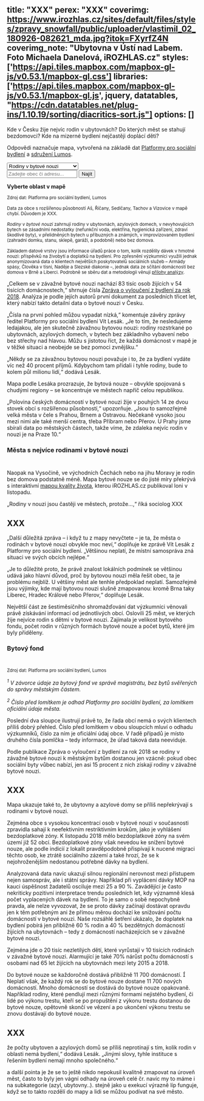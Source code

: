 title: "XXX"
perex: "XXX"
coverimg: https://www.irozhlas.cz/sites/default/files/styles/zpravy_snowfall/public/uploader/vlastimil_02_180926-082621_mda.jpg?itok=FXyrfZ4N
coverimg_note: "Ubytovna v Ústí nad Labem. Foto Michaela Danelová, iROZHLAS.cz"
styles: ['https://api.tiles.mapbox.com/mapbox-gl-js/v0.53.1/mapbox-gl.css']
libraries: ['https://api.tiles.mapbox.com/mapbox-gl-js/v0.53.1/mapbox-gl.js', jquery, datatables, "https://cdn.datatables.net/plug-ins/1.10.19/sorting/diacritics-sort.js"]
options: []
---

Kde v Česku žije nejvíc rodin v ubytovnách? Do kterých měst se stahují bezdomovci? Kde na mizerné bydlení nejčastěji doplácí děti?

Odpovědi naznačuje mapa, vytvořená na základě dat [Platformy pro sociální bydlení](https://socialnibydleni.org/) a [sdružení Lumos](https://www.wearelumos.org/czechrepublic/).

<wide>
<select id="topic_select">
	<option value="Rodiny v bytové nouzi">Rodiny v bytové nouzi</option>
	<option value="Rodiny na ubytovnách">Rodiny na ubytovnách</option>
	<option value="Rodiny v azylových domech">Rodiny v azylových domech</option>
	<option value="Osoby bez přístřeší">Osoby bez přístřeší</option>
</select>
<form action="?" id='frm-geocode'>
	<div class="inputs">
	<input type="text" id="inp-geocode" placeholder="Zadejte obec či adresu...">
	<input type="submit" id="inp-btn" value="Najít">
	</div>
</form>
<div id="map"></div>
<div id="legend"><b>Vyberte oblast v mapě</b></div>
</wide>

<small>Zdroj dat: Platforma pro sociální bydlení, Lumos</small>

<small>Data za obce s rozšířenou působností Aš, Říčany, Sedlčany, Tachov a Vizovice v mapě chybí. Důvodem je XXX.</small>

<small>_Rodiny v bytové nouzi_ zahrnují rodiny v ubytovnách, azylových domech, v nevyhovujících bytech se zásadními nedostatky (nefunkční voda, elektřina, hygienická zařízení, zdraví škodlivé byty), v přelidněných bytech u příbuzných a známých, v improvizovaném bydlení (zahradní domku, stanu, sklepě, garáži, a podobně) nebo bez domova.</small>

<small>Základem datové vrstvy jsou informace úřadů práce o tom, kolik rozdělily dávek v hmotné nouzi: příspěvků na živobytí a doplatků na bydlení. Pro zpřesnění výzkumníci využili jednak anonymizovaná data o klientech největších poskytovatelů sociálních služeb – Armády spásy, Člověka v tísni, Naděje a Slezské diakonie –, jednak data ze sčítání domácností bez domova v Brně a Liberci. Podrobně se sběru dat a metodologii věnují <a href="https://www.ditearodina.cz/images/Zpr%C3%A1va-o-vylou%C4%8Den%C3%AD-z-bydlen%C3%AD-za-rok-2018.pdf">přílohy analýzy</a>.</small>

„Celkem se v závažné bytové nouzi nachází 83 tisíc osob žijících v 54 tisících domácnostech,“ shrnuje čísla [Zpráva o vyloučení z bydlení za rok 2018](https://www.ditearodina.cz/images/Zpr%C3%A1va-o-vylou%C4%8Den%C3%AD-z-bydlen%C3%AD-za-rok-2018.pdf). Analýza je podle jejích autorů první dokument za posledních třicet let, který nabízí takto detailní data o bytové nouzi v Česku.

„Čísla na první pohled můžou vypadat nízká,“ komentuje závěry zprávy ředitel Platformy pro sociální bydlení Vít Lesák. „Je to tím, že nesledujeme ledajakou, ale jen skutečně závažnou bytovou nouzi: rodiny rozstrkané po ubytovnách, azylových domech, v bytech bez základního vybavení nebo bez střechy nad hlavou. Můžu s jistotou říct, že každá domácnost v mapě je v těžké situaci a neobejde se bez pomoci zvnějšku.“

„Někdy se za závažnou bytovou nouzi považuje i to, že za bydlení vydáte víc než 40 procent příjmů. Kdybychom tam přidali i tyhle rodiny, bude to kolem půl milionu lidí,“ dodává Lesák.

Mapa podle Lesáka prozrazuje, že bytová nouze – obvykle spojovaná s chudými regiony – se koncentruje ve městech napříč celou republikou.

„Polovina českých domácností v bytové nouzi žije v pouhých 14 ze dvou stovek obcí s rozšířenou působností,“ upozorňuje. „Jsou to samozřejmě velká města v čele s Prahou, Brnem a Ostravou. Nečekaně vysoko jsou mezi nimi ale také menší centra, třeba Příbram nebo Přerov. U Prahy jsme sbírali data po městských částech, takže víme, že zdaleka nejvíc rodin v nouzi je na Praze 10.“

<h3>Města s nejvíce rodinami v bytové nouzi</h3>

<wide>
<div id="mestaid">
	<table id="mesta" style="width:100%; margin-bottom: 25px"></table>
</div>
</wide>

Naopak na Vysočině, ve východních Čechách nebo na jihu Moravy je rodin bez domova podstatně méně. Mapa bytové nouze se do jisté míry překrývá s interaktivní [mapou kvality života](https://www.irozhlas.cz/zpravy-domov/mapa-kvality-zivota-median-prokop-kscm-spd_1811220600_jab), kterou iROZHLAS.cz publikoval loni v listopadu.

„Rodiny v nouzi jsou častěji ve městech, protože...,“ říká sociolog XXX

## XXX

„Další důležitá zpráva – i když tu z mapy nevyčtete – je ta, že města o rodinách v bytové nouzi obvykle moc neví,“ doplňuje ke zprávě Vít Lesák z Platformy pro sociální bydlení. „Většinou neplatí, že místní samospráva zná situaci ve svých obcích nejlépe.“

„Je to důležité proto, že právě znalost lokálních podmínek se většinou udává jako hlavní důvod, proč by bytovou nouzi měla řešit obec, ta je problému nejblíž. U většiny měst ale tenhle předpoklad neplatí. Samozřejmě jsou výjimky, kde mají bytovou nouzi slušně zmapovanou: kromě Brna taky Liberec, Hradec Králové nebo Přerov,“ doplňuje Lesák.

Největší část ze šestiměsíčního shromažďování dat výzkumníci věnovali právě získávání informací od jednotlivých obcí. Oslovili 25 měst, ve kterých žije nejvíce rodin s dětmi v bytové nouzi. Zajímala je velikost bytového fondu, počet rodin v různých formách bytové nouze a počet bytů, které jim byly přiděleny.

<h3>Bytový fond</h3>

<wide>
<div id="bytyid">
	<table id="byty" style="width:100%; margin-bottom: 25px"></table>
</div>
</wide>

<a id="note1"></a>
<a id="note2"></a>

<small>Zdroj dat: Platforma pro sociální bydlení, Lumos</small>

_<sup>1</sup> V závorce údaje za bytový fond ve správě magistrátu, bez bytů svěřených do správy městským částem._

_<sup>2</sup> Číslo před lomítkem je odhad Platformy pro sociální bydlení, za lomítkem oficiální údaje města._

Poslední dva sloupce ilustrují právě to, že řada obcí nemá o svých klientech příliš dobrý přehled. Číslo před lomítkem v obou sloupcích mluví o odhadu výzkumníků, číslo za ním je oficiální údaj obce. V řadě případů je místo druhého čísla pomlčka – tedy informace, že úřad taková data neeviduje.

Podle publikace Zpráva o vyloučení z bydlení za rok 2018 se rodiny v závažné bytové nouzi k městským bytům dostanou jen vzácně: pokud obec sociální byty vůbec nabízí, jen asi 15 procent z nich získají rodiny v závažné bytové nouzi.

## XXX

Mapa ukazuje také to, že ubytovny a azylové domy se příliš nepřekrývají s rodinami v bytové nouzi.


Zejména obce s vysokou koncentrací osob v bytové nouzi v současnosti zpravidla sahají k neefektivním restriktivním krokům, jako je vyhlášení bezdoplatkové zóny. K listopadu 2018 mělo bezdoplatkové zóny na svém území již 52 obcí. Bezdoplatkové zóny však nevedou ke snížení bytové nouze, ale podle indicií z lokalit pravděpodobně přispívají k nucené migraci těchto osob, ke ztrátě sociálního zázemí a také hrozí, že se k nejohroženějším nedostanou potřebné dávky na bydlení.

Analyzovaná data navíc ukazují silnou regionální nerovnost mezi přístupem nejen samospráv, ale i státní správy. Například při vyplácení dávky MOP na kauci úspěšnost žadatelů osciluje mezi 25 a 90 %. Zavádějící je často nekriticky pozitivní interpretace trendu posledních let, kdy významně klesá počet vyplacených dávek na bydlení. To je samo o sobě nepochybně pravda, ale nelze vyvozovat, že se proto dávky začínají dostávat opravdu jen k těm potřebným ani že přímou měrou dochází ke snižování počtu domácností v bytové nouzi. Naše rozsáhlé šetření ukázalo, že doplatek na bydlení pobírá jen přibližně 60 % rodin a 40 % bezdětných domácností žijících na ubytovnách – tedy z domácností nacházejících se v závažné bytové nouzi.




Zejména jde o 20 tisíc nezletilých dětí, které vyrůstají v 10 tisících rodinách v závažné bytové nouzi. Alarmující je také 70% nárůst počtu domácností s osobami nad 65 let žijících na ubytovnách mezi lety 2015 a 2018.

Do bytové nouze se každoročně dostává přibližně 11 700 domácností.
 Neplatí však, že každý rok se do bytové nouze dostane 11 700 nových domácností. Mnoho domácností se dostává do bytové nouze opakovaně. Například rodiny, které pendlují mezi různými formami nejistého bydlení, či lidé po výkonu trestu, kteří se po propuštění z výkonu trestu dostanou do bytové nouze, opětovně skončí ve vězení a po ukončení výkonu trestu se znovu dostávají do bytové nouze.



## XXX

že počty ubytoven a azylových domů se příliš neprotínají s tím, kolik rodin v oblasti nemá bydlení,“ dodává Lesák. „Jinými slovy, tyhle instituce s řešením bydlení nemají mnoho společného.“

a další pointa je že se to ještě nikdo nepokusil kvalitně zmapovat na úroveň měst, často to byly jen vágní odhady na úroveň celé čr. navíc my to máme i na subkategorie (azyl, ubytovny..). stejně jako u exekucí výrazně líp funguje, když se to takto rozdělí do mapy a lidi se můžou podívat na své město.


